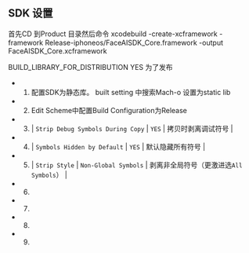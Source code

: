 ## SDK 设置
首先CD 到Product 目录然后命令 xcodebuild -create-xcframework -framework Release-iphoneos/FaceAISDK_Core.framework -output FaceAISDK_Core.xcframework


BUILD_LIBRARY_FOR_DISTRIBUTION YES 为了发布
- 1. 配置SDK为静态库。 built setting 中搜索Mach-o 设置为static lib
- 2. Edit Scheme中配置Build Configuration为Release
- 3. | `Strip Debug Symbols During Copy` | `YES` | 拷贝时剥离调试符号 |
- 4. | `Symbols Hidden by Default` | `YES` | 默认隐藏所有符号 |
- 5. | `Strip Style` | `Non-Global Symbols` | 剥离非全局符号（更激进选`All Symbols`） |
- 6.
- 7.
- 8.
- 9.


